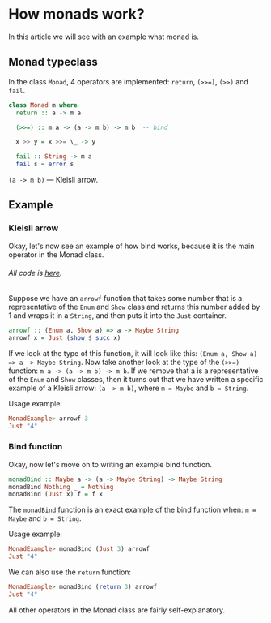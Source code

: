 # How monads work?
In this article we will see with an example what monad is.

## Monad typeclass
In the class `Monad`, 4 operators are implemented: `return`, `(>>=)`, `(>>)` and `fail`.
```haskell
class Monad m where
  return :: a -> m a

  (>>=) :: m a -> (a -> m b) -> m b  -- bind

  x >> y = x >>= \_ -> y

  fail :: String -> m a
  fail s = error s
```
`(a -> m b)` — Kleisli arrow.

## Example
### Kleisli arrow
Okay, let's now see an example of how bind works, because it is the main operator in the Monad class.
###### All code is [here](../src/MonadExample.hs).

Suppose we have an `arrowf` function that takes some number that is a representative of the `Enum` and `Show` class and returns this number added by 1 and wraps it in a `String`, and then puts it into the `Just` container.
```haskell
arrowf :: (Enum a, Show a) => a -> Maybe String
arrowf x = Just (show $ succ x)
```
If we look at the type of this function, it will look like this: `(Enum a, Show a) => a -> Maybe String`. Now take another look at the type of the `(>>=)` function: `m a -> (a -> m b) -> m b`. If we remove that a is a representative of the `Enum` and `Show` classes, then it turns out that we have written a specific example of a Kleisli arrow: `(a -> m b)`, where `m = Maybe` and `b = String`.

Usage example:
```haskell
MonadExample> arrowf 3
Just "4"
```
### Bind function
Okay, now let's move on to writing an example bind function.
```haskell
monadBind :: Maybe a -> (a -> Maybe String) -> Maybe String
monadBind Nothing _ = Nothing
monadBind (Just x) f = f x
```
The `monadBind` function is an exact example of the bind function when: `m = Maybe` and `b = String`.

Usage example:
```haskell
MonadExample> monadBind (Just 3) arrowf
Just "4"
```

We can also use the `return` function:
```haskell
MonadExample> monadBind (return 3) arrowf
Just "4"
```
All other operators in the Monad class are fairly self-explanatory.
